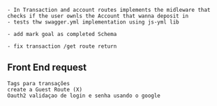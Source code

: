    
    - In Transaction and account routes implements the midleware that checks if the user ownls the Account that wanna deposit in 
    - tests thw swagger.yml implementation using js-yml lib

    - add mark goal as completed Schema

    - fix transaction /get route return


## Front End request

    Tags para transações 
    create a Guest Route (X)
    Oauth2 validaçao de login e senha usando o google 